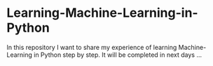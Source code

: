 # Learning-Machine-Learning-in-Python
In this repository I want to share my experience of learning Machine-Learning in Python step by step.
It will be completed in next days ...
